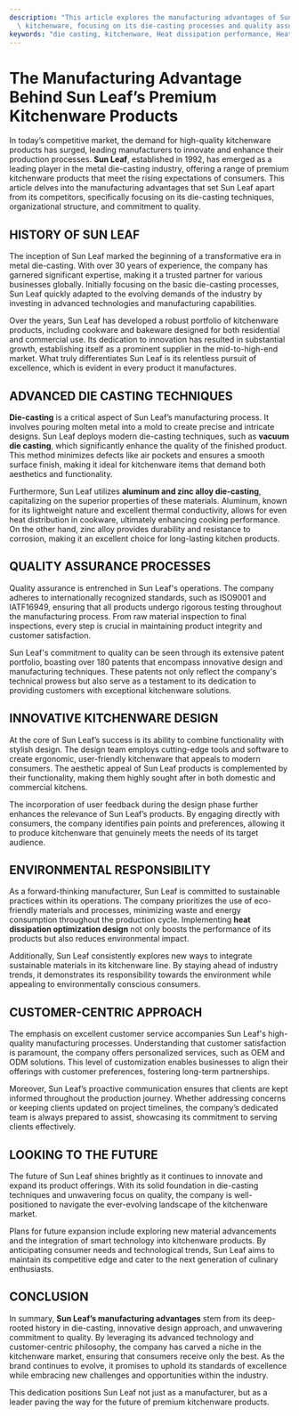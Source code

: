 ```yaml
---
description: "This article explores the manufacturing advantages of Sun Leaf in producing premium\
  \ kitchenware, focusing on its die-casting processes and quality assurance."
keywords: "die casting, kitchenware, Heat dissipation performance, Heat dissipation structure"
---
```

# The Manufacturing Advantage Behind Sun Leaf’s Premium Kitchenware Products

In today’s competitive market, the demand for high-quality kitchenware products has surged, leading manufacturers to innovate and enhance their production processes. **Sun Leaf**, established in 1992, has emerged as a leading player in the metal die-casting industry, offering a range of premium kitchenware products that meet the rising expectations of consumers. This article delves into the manufacturing advantages that set Sun Leaf apart from its competitors, specifically focusing on its die-casting techniques, organizational structure, and commitment to quality.

## HISTORY OF SUN LEAF

The inception of Sun Leaf marked the beginning of a transformative era in metal die-casting. With over 30 years of experience, the company has garnered significant expertise, making it a trusted partner for various businesses globally. Initially focusing on the basic die-casting processes, Sun Leaf quickly adapted to the evolving demands of the industry by investing in advanced technologies and manufacturing capabilities.

Over the years, Sun Leaf has developed a robust portfolio of kitchenware products, including cookware and bakeware designed for both residential and commercial use. Its dedication to innovation has resulted in substantial growth, establishing itself as a prominent supplier in the mid-to-high-end market. What truly differentiates Sun Leaf is its relentless pursuit of excellence, which is evident in every product it manufactures.

## ADVANCED DIE CASTING TECHNIQUES

**Die-casting** is a critical aspect of Sun Leaf’s manufacturing process. It involves pouring molten metal into a mold to create precise and intricate designs. Sun Leaf deploys modern die-casting techniques, such as **vacuum die casting**, which significantly enhance the quality of the finished product. This method minimizes defects like air pockets and ensures a smooth surface finish, making it ideal for kitchenware items that demand both aesthetics and functionality.

Furthermore, Sun Leaf utilizes **aluminum and zinc alloy die-casting**, capitalizing on the superior properties of these materials. Aluminum, known for its lightweight nature and excellent thermal conductivity, allows for even heat distribution in cookware, ultimately enhancing cooking performance. On the other hand, zinc alloy provides durability and resistance to corrosion, making it an excellent choice for long-lasting kitchen products.

## QUALITY ASSURANCE PROCESSES

Quality assurance is entrenched in Sun Leaf's operations. The company adheres to internationally recognized standards, such as ISO9001 and IATF16949, ensuring that all products undergo rigorous testing throughout the manufacturing process. From raw material inspection to final inspections, every step is crucial in maintaining product integrity and customer satisfaction.

Sun Leaf's commitment to quality can be seen through its extensive patent portfolio, boasting over 180 patents that encompass innovative design and manufacturing techniques. These patents not only reflect the company's technical prowess but also serve as a testament to its dedication to providing customers with exceptional kitchenware solutions.

## INNOVATIVE KITCHENWARE DESIGN

At the core of Sun Leaf’s success is its ability to combine functionality with stylish design. The design team employs cutting-edge tools and software to create ergonomic, user-friendly kitchenware that appeals to modern consumers. The aesthetic appeal of Sun Leaf products is complemented by their functionality, making them highly sought after in both domestic and commercial kitchens.

The incorporation of user feedback during the design phase further enhances the relevance of Sun Leaf’s products. By engaging directly with consumers, the company identifies pain points and preferences, allowing it to produce kitchenware that genuinely meets the needs of its target audience.

## ENVIRONMENTAL RESPONSIBILITY

As a forward-thinking manufacturer, Sun Leaf is committed to sustainable practices within its operations. The company prioritizes the use of eco-friendly materials and processes, minimizing waste and energy consumption throughout the production cycle. Implementing **heat dissipation optimization design** not only boosts the performance of its products but also reduces environmental impact.

Additionally, Sun Leaf consistently explores new ways to integrate sustainable materials in its kitchenware line. By staying ahead of industry trends, it demonstrates its responsibility towards the environment while appealing to environmentally conscious consumers.

## CUSTOMER-CENTRIC APPROACH

The emphasis on excellent customer service accompanies Sun Leaf's high-quality manufacturing processes. Understanding that customer satisfaction is paramount, the company offers personalized services, such as OEM and ODM solutions. This level of customization enables businesses to align their offerings with customer preferences, fostering long-term partnerships.

Moreover, Sun Leaf’s proactive communication ensures that clients are kept informed throughout the production journey. Whether addressing concerns or keeping clients updated on project timelines, the company’s dedicated team is always prepared to assist, showcasing its commitment to serving clients effectively.

## LOOKING TO THE FUTURE

The future of Sun Leaf shines brightly as it continues to innovate and expand its product offerings. With its solid foundation in die-casting techniques and unwavering focus on quality, the company is well-positioned to navigate the ever-evolving landscape of the kitchenware market.

Plans for future expansion include exploring new material advancements and the integration of smart technology into kitchenware products. By anticipating consumer needs and technological trends, Sun Leaf aims to maintain its competitive edge and cater to the next generation of culinary enthusiasts.

## CONCLUSION

In summary, **Sun Leaf’s manufacturing advantages** stem from its deep-rooted history in die-casting, innovative design approach, and unwavering commitment to quality. By leveraging its advanced technology and customer-centric philosophy, the company has carved a niche in the kitchenware market, ensuring that consumers receive only the best. As the brand continues to evolve, it promises to uphold its standards of excellence while embracing new challenges and opportunities within the industry. 

This dedication positions Sun Leaf not just as a manufacturer, but as a leader paving the way for the future of premium kitchenware products.
